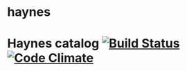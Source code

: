 haynes
======

# Haynes catalog [![Build Status](https://secure.travis-ci.org/jkanschik/haynes.png)](http://travis-ci.org/jkanschik/haynes) [![Code Climate](https://codeclimate.com/github/jkanschik/haynes.png)](https://codeclimate.com/github/jkanschik/haynes)
